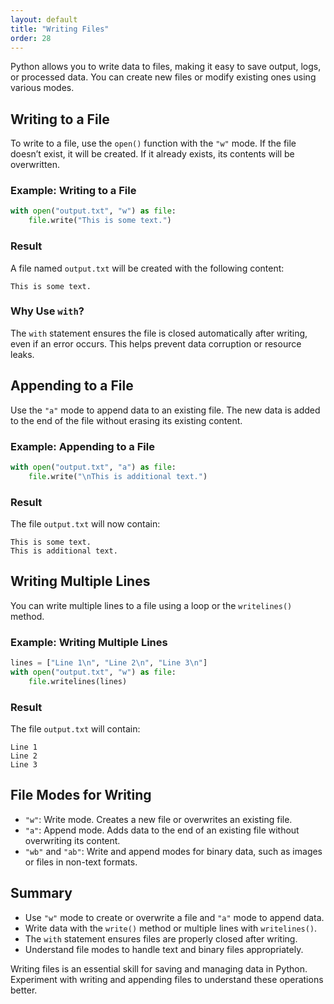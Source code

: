 ```yaml
---
layout: default
title: "Writing Files"
order: 28
---
```


Python allows you to write data to files, making it easy to save output, logs, or processed data. You can create new files or modify existing ones using various modes.

## Writing to a File

To write to a file, use the `open()` function with the `"w"` mode. If the file doesn’t exist, it will be created. If it already exists, its contents will be overwritten.

### Example: Writing to a File

```python
with open("output.txt", "w") as file:
    file.write("This is some text.")
```

### Result

A file named `output.txt` will be created with the following content:

```plaintext
This is some text.
```

### Why Use `with`?

The `with` statement ensures the file is closed automatically after writing, even if an error occurs. This helps prevent data corruption or resource leaks.

## Appending to a File

Use the `"a"` mode to append data to an existing file. The new data is added to the end of the file without erasing its existing content.

### Example: Appending to a File

```python
with open("output.txt", "a") as file:
    file.write("\nThis is additional text.")
```

### Result

The file `output.txt` will now contain:

```plaintext
This is some text.
This is additional text.
```

## Writing Multiple Lines

You can write multiple lines to a file using a loop or the `writelines()` method.

### Example: Writing Multiple Lines

```python
lines = ["Line 1\n", "Line 2\n", "Line 3\n"]
with open("output.txt", "w") as file:
    file.writelines(lines)
```

### Result

The file `output.txt` will contain:

```plaintext
Line 1
Line 2
Line 3
```

## File Modes for Writing

- `"w"`: Write mode. Creates a new file or overwrites an existing file.
- `"a"`: Append mode. Adds data to the end of an existing file without overwriting its content.
- `"wb"` and `"ab"`: Write and append modes for binary data, such as images or files in non-text formats.

## Summary

- Use `"w"` mode to create or overwrite a file and `"a"` mode to append data.
- Write data with the `write()` method or multiple lines with `writelines()`.
- The `with` statement ensures files are properly closed after writing.
- Understand file modes to handle text and binary files appropriately.

Writing files is an essential skill for saving and managing data in Python. Experiment with writing and appending files to understand these operations better.
